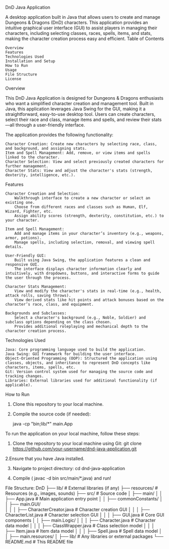 DnD Java Application

A desktop application built in Java that allows users to create and manage Dungeons & Dragons (DnD) characters. This application provides an intuitive graphical user interface (GUI) to assist players in managing their characters, including selecting classes, races, spells, items, and stats, making the character creation process easy and efficient.
Table of Contents

    Overview
    Features
    Technologies Used
    Installation and Setup
    How to Run
    Usage
    File Structure
    License

Overview

This DnD Java Application is designed for Dungeons & Dragons enthusiasts who want a simplified character creation and management tool. Built in Java, this application leverages Java Swing for the GUI, making it a straightforward, easy-to-use desktop tool. Users can create characters, select their race and class, manage items and spells, and review their stats—all through a user-friendly interface.

The application provides the following functionality:

    Character Creation: Create new characters by selecting race, class, and background, and assigning stats.
    Item and Spell Management: Add, remove, or view items and spells linked to the character.
    Character Selection: View and select previously created characters for further management.
    Character Stats: View and adjust the character's stats (strength, dexterity, intelligence, etc.).

Features

    Character Creation and Selection:
        Walkthrough interface to create a new character or select an existing one.
        Choose from different races and classes such as Human, Elf, Wizard, Fighter, etc.
        Assign ability scores (strength, dexterity, constitution, etc.) to your character.

    Item and Spell Management:
        Add and manage items in your character’s inventory (e.g., weapons, armor, potions).
        Manage spells, including selection, removal, and viewing spell details.

    User-Friendly GUI:
        Built using Java Swing, the application features a clean and responsive GUI.
        The interface displays character information clearly and intuitively, with dropdowns, buttons, and interactive forms to guide the user through the process.

    Character Stats Management:
        View and modify the character's stats in real-time (e.g., health, attack rolls, saving throws).
        View derived stats like hit points and attack bonuses based on the character’s race, class, and equipment.

    Backgrounds and Subclasses:
        Select a character's background (e.g., Noble, Soldier) and subclass options depending on the class chosen.
        Provides additional roleplaying and mechanical depth to the character creation process.

Technologies Used

    Java: Core programming language used to build the application.
    Java Swing: GUI framework for building the user interface.
    Object-Oriented Programming (OOP): Structured the application using classes, objects, and inheritance to represent DnD concepts like characters, items, spells, etc.
    Git: Version control system used for managing the source code and tracking changes.
    Libraries: External libraries used for additional functionality (if applicable).

How to Run
1. Clone this repository to your local machine.
2. Compile the source code (if needed):
 
   java -cp "bin;lib/*" main.App


To run the application on your local machine, follow these steps:

1. Clone the repository to your local machine using Git:
git clone https://github.com/your-username/dnd-java-application.git

2.Ensure that you have Java installed.

3. Navigate to project directory:
cd dnd-java-application

4. Compile ( javac -d bin src/main/*.java) and run!


File Structure:
    DnD
    ├── lib/                    # External libraries (if any)
    ├── resources/              # Resources (e.g., images, sounds)
    ├── src/                    # Source code
    │   ├── main/
    │   │   ├── App.java        # Main application entry point
    │   │   ├── commonConstants/ 
    │   │   ├── main.GUI/      
    │   │   │   ├── CharacterCreator.java  # Character creation GUI
    │   │   │   ├── CharacterList.java     # Character selection GUI
    │   │   │   ├── GUI.java               # Core GUI components
    │   │   ├── main.Logic/
    │   │   │   ├── Character.java         # Character data model
    │   │   │   ├── ClassWrapper.java      # Class selection model
    │   │   │   ├── Item.java             # Item data model
    │   │   │   ├── Spell.java            # Spell data model
    │   │   ├── main.resources/
    │   ├── lib/                    # Any libraries or external packages
    └── README.md                 # This README file
